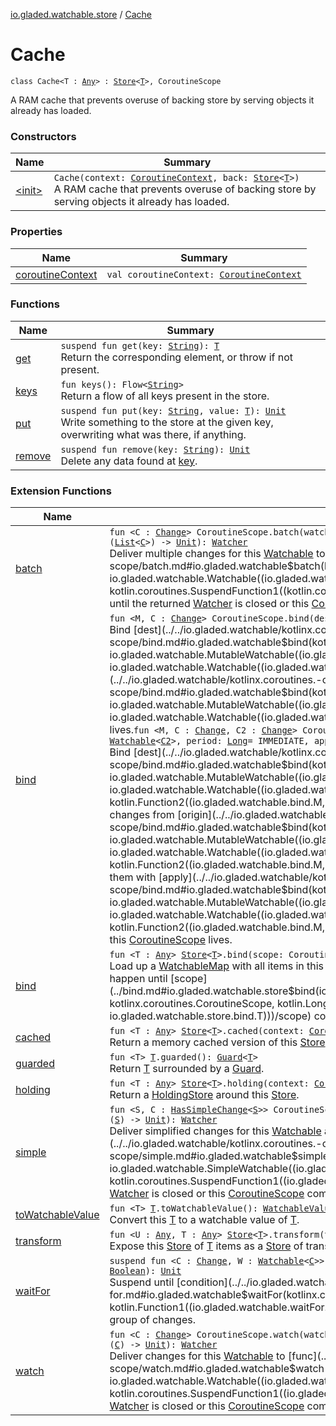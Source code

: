 [io.gladed.watchable.store](../index.md) / [Cache](./index.md)

# Cache

`class Cache<T : `[`Any`](https://kotlinlang.org/api/latest/jvm/stdlib/kotlin/-any/index.html)`> : `[`Store`](../-store/index.md)`<`[`T`](index.md#T)`>, CoroutineScope`

A RAM cache that prevents overuse of backing store by serving objects it already has loaded.

### Constructors

| Name | Summary |
|---|---|
| [&lt;init&gt;](-init-.md) | `Cache(context: `[`CoroutineContext`](https://kotlinlang.org/api/latest/jvm/stdlib/kotlin.coroutines/-coroutine-context/index.html)`, back: `[`Store`](../-store/index.md)`<`[`T`](index.md#T)`>)`<br>A RAM cache that prevents overuse of backing store by serving objects it already has loaded. |

### Properties

| Name | Summary |
|---|---|
| [coroutineContext](coroutine-context.md) | `val coroutineContext: `[`CoroutineContext`](https://kotlinlang.org/api/latest/jvm/stdlib/kotlin.coroutines/-coroutine-context/index.html) |

### Functions

| Name | Summary |
|---|---|
| [get](get.md) | `suspend fun get(key: `[`String`](https://kotlinlang.org/api/latest/jvm/stdlib/kotlin/-string/index.html)`): `[`T`](index.md#T)<br>Return the corresponding element, or throw if not present. |
| [keys](keys.md) | `fun keys(): Flow<`[`String`](https://kotlinlang.org/api/latest/jvm/stdlib/kotlin/-string/index.html)`>`<br>Return a flow of all keys present in the store. |
| [put](put.md) | `suspend fun put(key: `[`String`](https://kotlinlang.org/api/latest/jvm/stdlib/kotlin/-string/index.html)`, value: `[`T`](index.md#T)`): `[`Unit`](https://kotlinlang.org/api/latest/jvm/stdlib/kotlin/-unit/index.html)<br>Write something to the store at the given key, overwriting what was there, if anything. |
| [remove](remove.md) | `suspend fun remove(key: `[`String`](https://kotlinlang.org/api/latest/jvm/stdlib/kotlin/-string/index.html)`): `[`Unit`](https://kotlinlang.org/api/latest/jvm/stdlib/kotlin/-unit/index.html)<br>Delete any data found at [key](../-store/remove.md#io.gladed.watchable.store.Store$remove(kotlin.String)/key). |

### Extension Functions

| Name | Summary |
|---|---|
| [batch](../../io.gladed.watchable/kotlinx.coroutines.-coroutine-scope/batch.md) | `fun <C : `[`Change`](../../io.gladed.watchable/-change/index.md)`> CoroutineScope.batch(watchable: `[`Watchable`](../../io.gladed.watchable/-watchable/index.md)`<`[`C`](../../io.gladed.watchable/kotlinx.coroutines.-coroutine-scope/batch.md#C)`>, period: `[`Long`](https://kotlinlang.org/api/latest/jvm/stdlib/kotlin/-long/index.html)` = IMMEDIATE, func: suspend (`[`List`](https://kotlinlang.org/api/latest/jvm/stdlib/kotlin.collections/-list/index.html)`<`[`C`](../../io.gladed.watchable/kotlinx.coroutines.-coroutine-scope/batch.md#C)`>) -> `[`Unit`](https://kotlinlang.org/api/latest/jvm/stdlib/kotlin/-unit/index.html)`): `[`Watcher`](../../io.gladed.watchable/-watcher/index.md)<br>Deliver multiple changes for this [Watchable](../../io.gladed.watchable/-watchable/index.md) to [func](../../io.gladed.watchable/kotlinx.coroutines.-coroutine-scope/batch.md#io.gladed.watchable$batch(kotlinx.coroutines.CoroutineScope, io.gladed.watchable.Watchable((io.gladed.watchable.batch.C)), kotlin.Long, kotlin.coroutines.SuspendFunction1((kotlin.collections.List((io.gladed.watchable.batch.C)), kotlin.Unit)))/func) until the returned [Watcher](../../io.gladed.watchable/-watcher/index.md) is closed or this [CoroutineScope](#) completes. |
| [bind](../../io.gladed.watchable/kotlinx.coroutines.-coroutine-scope/bind.md) | `fun <M, C : `[`Change`](../../io.gladed.watchable/-change/index.md)`> CoroutineScope.bind(dest: `[`MutableWatchable`](../../io.gladed.watchable/-mutable-watchable/index.md)`<`[`M`](../../io.gladed.watchable/kotlinx.coroutines.-coroutine-scope/bind.md#M)`, `[`C`](../../io.gladed.watchable/kotlinx.coroutines.-coroutine-scope/bind.md#C)`>, origin: `[`Watchable`](../../io.gladed.watchable/-watchable/index.md)`<`[`C`](../../io.gladed.watchable/kotlinx.coroutines.-coroutine-scope/bind.md#C)`>): `[`Watcher`](../../io.gladed.watchable/-watcher/index.md)<br>Bind [dest](../../io.gladed.watchable/kotlinx.coroutines.-coroutine-scope/bind.md#io.gladed.watchable$bind(kotlinx.coroutines.CoroutineScope, io.gladed.watchable.MutableWatchable((io.gladed.watchable.bind.M, io.gladed.watchable.bind.C)), io.gladed.watchable.Watchable((io.gladed.watchable.bind.C)))/dest) so that it receives values from [origin](../../io.gladed.watchable/kotlinx.coroutines.-coroutine-scope/bind.md#io.gladed.watchable$bind(kotlinx.coroutines.CoroutineScope, io.gladed.watchable.MutableWatchable((io.gladed.watchable.bind.M, io.gladed.watchable.bind.C)), io.gladed.watchable.Watchable((io.gladed.watchable.bind.C)))/origin) as long as the calling coroutineContext lives.`fun <M, C : `[`Change`](../../io.gladed.watchable/-change/index.md)`, C2 : `[`Change`](../../io.gladed.watchable/-change/index.md)`> CoroutineScope.bind(dest: `[`MutableWatchable`](../../io.gladed.watchable/-mutable-watchable/index.md)`<`[`M`](../../io.gladed.watchable/kotlinx.coroutines.-coroutine-scope/bind.md#M)`, `[`C`](../../io.gladed.watchable/kotlinx.coroutines.-coroutine-scope/bind.md#C)`>, origin: `[`Watchable`](../../io.gladed.watchable/-watchable/index.md)`<`[`C2`](../../io.gladed.watchable/kotlinx.coroutines.-coroutine-scope/bind.md#C2)`>, period: `[`Long`](https://kotlinlang.org/api/latest/jvm/stdlib/kotlin/-long/index.html)` = IMMEDIATE, apply: `[`M`](../../io.gladed.watchable/kotlinx.coroutines.-coroutine-scope/bind.md#M)`.(`[`C2`](../../io.gladed.watchable/kotlinx.coroutines.-coroutine-scope/bind.md#C2)`) -> `[`Unit`](https://kotlinlang.org/api/latest/jvm/stdlib/kotlin/-unit/index.html)`): `[`Watcher`](../../io.gladed.watchable/-watcher/index.md)<br>Bind [dest](../../io.gladed.watchable/kotlinx.coroutines.-coroutine-scope/bind.md#io.gladed.watchable$bind(kotlinx.coroutines.CoroutineScope, io.gladed.watchable.MutableWatchable((io.gladed.watchable.bind.M, io.gladed.watchable.bind.C)), io.gladed.watchable.Watchable((io.gladed.watchable.bind.C2)), kotlin.Long, kotlin.Function2((io.gladed.watchable.bind.M, io.gladed.watchable.bind.C2, kotlin.Unit)))/dest) so that it receives changes from [origin](../../io.gladed.watchable/kotlinx.coroutines.-coroutine-scope/bind.md#io.gladed.watchable$bind(kotlinx.coroutines.CoroutineScope, io.gladed.watchable.MutableWatchable((io.gladed.watchable.bind.M, io.gladed.watchable.bind.C)), io.gladed.watchable.Watchable((io.gladed.watchable.bind.C2)), kotlin.Long, kotlin.Function2((io.gladed.watchable.bind.M, io.gladed.watchable.bind.C2, kotlin.Unit)))/origin) and applies them with [apply](../../io.gladed.watchable/kotlinx.coroutines.-coroutine-scope/bind.md#io.gladed.watchable$bind(kotlinx.coroutines.CoroutineScope, io.gladed.watchable.MutableWatchable((io.gladed.watchable.bind.M, io.gladed.watchable.bind.C)), io.gladed.watchable.Watchable((io.gladed.watchable.bind.C2)), kotlin.Long, kotlin.Function2((io.gladed.watchable.bind.M, io.gladed.watchable.bind.C2, kotlin.Unit)))/apply) for as long as this [CoroutineScope](#) lives. |
| [bind](../bind.md) | `fun <T : `[`Any`](https://kotlinlang.org/api/latest/jvm/stdlib/kotlin/-any/index.html)`> `[`Store`](../-store/index.md)`<`[`T`](../bind.md#T)`>.bind(scope: CoroutineScope, period: `[`Long`](https://kotlinlang.org/api/latest/jvm/stdlib/kotlin/-long/index.html)`, map: `[`WatchableMap`](../../io.gladed.watchable/-watchable-map/index.md)`<`[`String`](https://kotlinlang.org/api/latest/jvm/stdlib/kotlin/-string/index.html)`, `[`T`](../bind.md#T)`>): `[`Watcher`](../../io.gladed.watchable/-watcher/index.md)<br>Load up a [WatchableMap](../../io.gladed.watchable/-watchable-map/index.md) with all items in this [Store](../-store/index.md), and persisting changes from the map to the store as they happen until [scope](../bind.md#io.gladed.watchable.store$bind(io.gladed.watchable.store.Store((io.gladed.watchable.store.bind.T)), kotlinx.coroutines.CoroutineScope, kotlin.Long, io.gladed.watchable.WatchableMap((kotlin.String, io.gladed.watchable.store.bind.T)))/scope) completes. |
| [cached](../cached.md) | `fun <T : `[`Any`](https://kotlinlang.org/api/latest/jvm/stdlib/kotlin/-any/index.html)`> `[`Store`](../-store/index.md)`<`[`T`](../cached.md#T)`>.cached(context: `[`CoroutineContext`](https://kotlinlang.org/api/latest/jvm/stdlib/kotlin.coroutines/-coroutine-context/index.html)`): `[`Cache`](./index.md)`<`[`T`](../cached.md#T)`>`<br>Return a memory cached version of this [Store](../-store/index.md). |
| [guarded](../../io.gladed.watchable.util/guarded.md) | `fun <T> `[`T`](../../io.gladed.watchable.util/guarded.md#T)`.guarded(): `[`Guard`](../../io.gladed.watchable.util/-guard/index.md)`<`[`T`](../../io.gladed.watchable.util/guarded.md#T)`>`<br>Return [T](../../io.gladed.watchable.util/guarded.md#T) surrounded by a [Guard](../../io.gladed.watchable.util/-guard/index.md). |
| [holding](../holding.md) | `fun <T : `[`Any`](https://kotlinlang.org/api/latest/jvm/stdlib/kotlin/-any/index.html)`> `[`Store`](../-store/index.md)`<`[`T`](../holding.md#T)`>.holding(context: `[`CoroutineContext`](https://kotlinlang.org/api/latest/jvm/stdlib/kotlin.coroutines/-coroutine-context/index.html)`, start: suspend (`[`T`](../holding.md#T)`) -> `[`Hold`](../-hold/index.md)`): `[`HoldingStore`](../-holding-store/index.md)`<`[`T`](../holding.md#T)`>`<br>Return a [HoldingStore](../-holding-store/index.md) around this [Store](../-store/index.md). |
| [simple](../../io.gladed.watchable/kotlinx.coroutines.-coroutine-scope/simple.md) | `fun <S, C : `[`HasSimpleChange`](../../io.gladed.watchable/-has-simple-change/index.md)`<`[`S`](../../io.gladed.watchable/kotlinx.coroutines.-coroutine-scope/simple.md#S)`>> CoroutineScope.simple(watchable: `[`SimpleWatchable`](../../io.gladed.watchable/-simple-watchable/index.md)`<`[`S`](../../io.gladed.watchable/kotlinx.coroutines.-coroutine-scope/simple.md#S)`, `[`C`](../../io.gladed.watchable/kotlinx.coroutines.-coroutine-scope/simple.md#C)`>, func: suspend (`[`S`](../../io.gladed.watchable/kotlinx.coroutines.-coroutine-scope/simple.md#S)`) -> `[`Unit`](https://kotlinlang.org/api/latest/jvm/stdlib/kotlin/-unit/index.html)`): `[`Watcher`](../../io.gladed.watchable/-watcher/index.md)<br>Deliver simplified changes for this [Watchable](../../io.gladed.watchable/-watchable/index.md) as receiver objects to [func](../../io.gladed.watchable/kotlinx.coroutines.-coroutine-scope/simple.md#io.gladed.watchable$simple(kotlinx.coroutines.CoroutineScope, io.gladed.watchable.SimpleWatchable((io.gladed.watchable.simple.S, io.gladed.watchable.simple.C)), kotlin.coroutines.SuspendFunction1((io.gladed.watchable.simple.S, kotlin.Unit)))/func) until the returned [Watcher](../../io.gladed.watchable/-watcher/index.md) is closed or this [CoroutineScope](#) completes. |
| [toWatchableValue](../../io.gladed.watchable/to-watchable-value.md) | `fun <T> `[`T`](../../io.gladed.watchable/to-watchable-value.md#T)`.toWatchableValue(): `[`WatchableValue`](../../io.gladed.watchable/-watchable-value/index.md)`<`[`T`](../../io.gladed.watchable/to-watchable-value.md#T)`>`<br>Convert this [T](../../io.gladed.watchable/to-watchable-value.md#T) to a watchable value of [T](../../io.gladed.watchable/to-watchable-value.md#T). |
| [transform](../transform.md) | `fun <U : `[`Any`](https://kotlinlang.org/api/latest/jvm/stdlib/kotlin/-any/index.html)`, T : `[`Any`](https://kotlinlang.org/api/latest/jvm/stdlib/kotlin/-any/index.html)`> `[`Store`](../-store/index.md)`<`[`T`](../transform.md#T)`>.transform(transformer: `[`Transformer`](../-transformer/index.md)`<`[`T`](../transform.md#T)`, `[`U`](../transform.md#U)`>): `[`Store`](../-store/index.md)`<`[`U`](../transform.md#U)`>`<br>Expose this [Store](../-store/index.md) of [T](../transform.md#T) items as a [Store](../-store/index.md) of transformed items [U](../transform.md#U). |
| [waitFor](../../io.gladed.watchable/kotlinx.coroutines.-coroutine-scope/wait-for.md) | `suspend fun <C : `[`Change`](../../io.gladed.watchable/-change/index.md)`, W : `[`Watchable`](../../io.gladed.watchable/-watchable/index.md)`<`[`C`](../../io.gladed.watchable/kotlinx.coroutines.-coroutine-scope/wait-for.md#C)`>> CoroutineScope.waitFor(target: `[`W`](../../io.gladed.watchable/kotlinx.coroutines.-coroutine-scope/wait-for.md#W)`, condition: (`[`W`](../../io.gladed.watchable/kotlinx.coroutines.-coroutine-scope/wait-for.md#W)`) -> `[`Boolean`](https://kotlinlang.org/api/latest/jvm/stdlib/kotlin/-boolean/index.html)`): `[`Unit`](https://kotlinlang.org/api/latest/jvm/stdlib/kotlin/-unit/index.html)<br>Suspend until [condition](../../io.gladed.watchable/kotlinx.coroutines.-coroutine-scope/wait-for.md#io.gladed.watchable$waitFor(kotlinx.coroutines.CoroutineScope, io.gladed.watchable.waitFor.W, kotlin.Function1((io.gladed.watchable.waitFor.W, kotlin.Boolean)))/condition) returns true, calling it after each group of changes. |
| [watch](../../io.gladed.watchable/kotlinx.coroutines.-coroutine-scope/watch.md) | `fun <C : `[`Change`](../../io.gladed.watchable/-change/index.md)`> CoroutineScope.watch(watchable: `[`Watchable`](../../io.gladed.watchable/-watchable/index.md)`<`[`C`](../../io.gladed.watchable/kotlinx.coroutines.-coroutine-scope/watch.md#C)`>, period: `[`Long`](https://kotlinlang.org/api/latest/jvm/stdlib/kotlin/-long/index.html)` = IMMEDIATE, func: suspend (`[`C`](../../io.gladed.watchable/kotlinx.coroutines.-coroutine-scope/watch.md#C)`) -> `[`Unit`](https://kotlinlang.org/api/latest/jvm/stdlib/kotlin/-unit/index.html)`): `[`Watcher`](../../io.gladed.watchable/-watcher/index.md)<br>Deliver changes for this [Watchable](../../io.gladed.watchable/-watchable/index.md) to [func](../../io.gladed.watchable/kotlinx.coroutines.-coroutine-scope/watch.md#io.gladed.watchable$watch(kotlinx.coroutines.CoroutineScope, io.gladed.watchable.Watchable((io.gladed.watchable.watch.C)), kotlin.Long, kotlin.coroutines.SuspendFunction1((io.gladed.watchable.watch.C, kotlin.Unit)))/func) until the returned [Watcher](../../io.gladed.watchable/-watcher/index.md) is closed or this [CoroutineScope](#) completes. |
